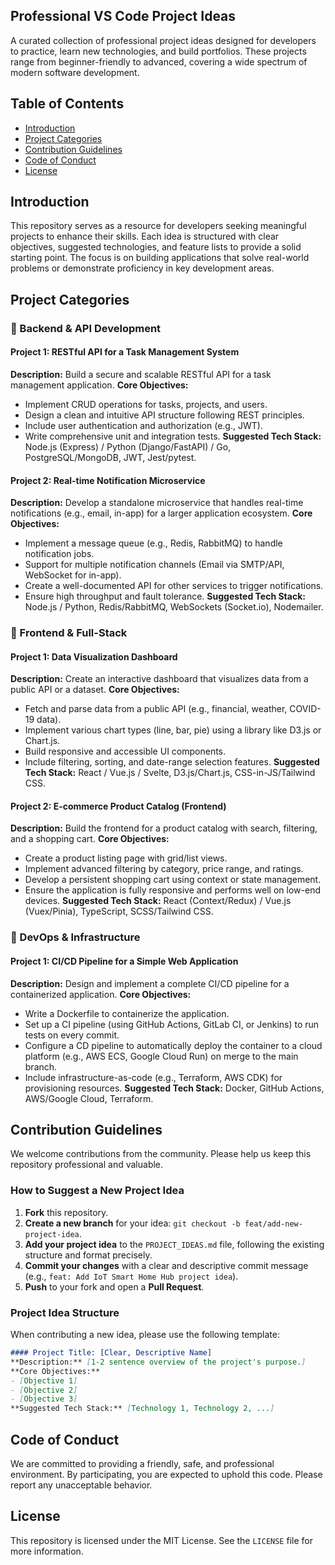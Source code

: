 ## Professional VS Code Project Ideas

A curated collection of professional project ideas designed for developers to practice, learn new technologies, and build portfolios. These projects range from beginner-friendly to advanced, covering a wide spectrum of modern software development.

## Table of Contents

- [Introduction](#introduction)
- [Project Categories](#project-categories)
- [Contribution Guidelines](#contribution-guidelines)
- [Code of Conduct](#code-of-conduct)
- [License](#license)

## Introduction

This repository serves as a resource for developers seeking meaningful projects to enhance their skills. Each idea is structured with clear objectives, suggested technologies, and feature lists to provide a solid starting point. The focus is on building applications that solve real-world problems or demonstrate proficiency in key development areas.

## Project Categories

### 🔹 Backend & API Development

#### Project 1: RESTful API for a Task Management System
**Description:** Build a secure and scalable RESTful API for a task management application.
**Core Objectives:**
- Implement CRUD operations for tasks, projects, and users.
- Design a clean and intuitive API structure following REST principles.
- Include user authentication and authorization (e.g., JWT).
- Write comprehensive unit and integration tests.
**Suggested Tech Stack:** Node.js (Express) / Python (Django/FastAPI) / Go, PostgreSQL/MongoDB, JWT, Jest/pytest.

#### Project 2: Real-time Notification Microservice
**Description:** Develop a standalone microservice that handles real-time notifications (e.g., email, in-app) for a larger application ecosystem.
**Core Objectives:**
- Implement a message queue (e.g., Redis, RabbitMQ) to handle notification jobs.
- Support for multiple notification channels (Email via SMTP/API, WebSocket for in-app).
- Create a well-documented API for other services to trigger notifications.
- Ensure high throughput and fault tolerance.
**Suggested Tech Stack:** Node.js / Python, Redis/RabbitMQ, WebSockets (Socket.io), Nodemailer.

### 🔹 Frontend & Full-Stack

#### Project 1: Data Visualization Dashboard
**Description:** Create an interactive dashboard that visualizes data from a public API or a dataset.
**Core Objectives:**
- Fetch and parse data from a public API (e.g., financial, weather, COVID-19 data).
- Implement various chart types (line, bar, pie) using a library like D3.js or Chart.js.
- Build responsive and accessible UI components.
- Include filtering, sorting, and date-range selection features.
**Suggested Tech Stack:** React / Vue.js / Svelte, D3.js/Chart.js, CSS-in-JS/Tailwind CSS.

#### Project 2: E-commerce Product Catalog (Frontend)
**Description:** Build the frontend for a product catalog with search, filtering, and a shopping cart.
**Core Objectives:**
- Create a product listing page with grid/list views.
- Implement advanced filtering by category, price range, and ratings.
- Develop a persistent shopping cart using context or state management.
- Ensure the application is fully responsive and performs well on low-end devices.
**Suggested Tech Stack:** React (Context/Redux) / Vue.js (Vuex/Pinia), TypeScript, SCSS/Tailwind CSS.

### 🔹 DevOps & Infrastructure

#### Project 1: CI/CD Pipeline for a Simple Web Application
**Description:** Design and implement a complete CI/CD pipeline for a containerized application.
**Core Objectives:**
- Write a Dockerfile to containerize the application.
- Set up a CI pipeline (using GitHub Actions, GitLab CI, or Jenkins) to run tests on every commit.
- Configure a CD pipeline to automatically deploy the container to a cloud platform (e.g., AWS ECS, Google Cloud Run) on merge to the main branch.
- Include infrastructure-as-code (e.g., Terraform, AWS CDK) for provisioning resources.
**Suggested Tech Stack:** Docker, GitHub Actions, AWS/Google Cloud, Terraform.

## Contribution Guidelines

We welcome contributions from the community. Please help us keep this repository professional and valuable.

### How to Suggest a New Project Idea

1. **Fork** this repository.
2. **Create a new branch** for your idea: `git checkout -b feat/add-new-project-idea`.
3. **Add your project idea** to the `PROJECT_IDEAS.md` file, following the existing structure and format precisely.
4. **Commit your changes** with a clear and descriptive commit message (e.g., `feat: Add IoT Smart Home Hub project idea`).
5. **Push** to your fork and open a **Pull Request**.

### Project Idea Structure

When contributing a new idea, please use the following template:

```markdown
#### Project Title: [Clear, Descriptive Name]
**Description:** [1-2 sentence overview of the project's purpose.]
**Core Objectives:**
- [Objective 1]
- [Objective 2]
- [Objective 3]
**Suggested Tech Stack:** [Technology 1, Technology 2, ...]
```

## Code of Conduct

We are committed to providing a friendly, safe, and professional environment. By participating, you are expected to uphold this code. Please report any unacceptable behavior.

## License

This repository is licensed under the MIT License. See the `LICENSE` file for more information.
